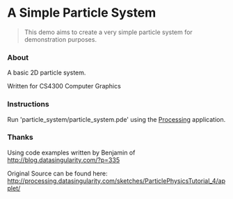 A Simple Particle System
===============

> This demo aims to create a very simple 
> particle system for demonstration purposes. 

### About

A basic 2D particle system.

Written for CS4300 Computer Graphics
  
### Instructions

Run 'particle_system/particle_system.pde' using the [Processing](processing.org) application.

### Thanks

Using code examples written by Benjamin of 
http://blog.datasingularity.com/?p=335
  
Original Source can be found here:
http://processing.datasingularity.com/sketches/ParticlePhysicsTutorial_4/applet/

  
   